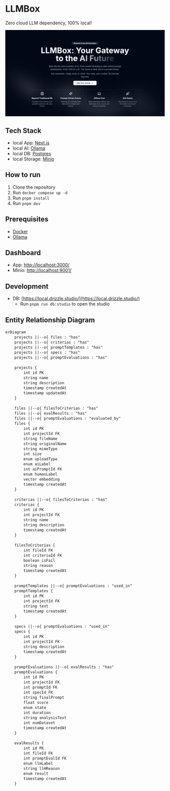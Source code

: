 # LLMBox

Zero cloud LLM dependency, 100% local!

![hero](./public/hero.png)

## Tech Stack

- local App: [Next.js](https://nextjs.org/)
- local AI: [Ollama](https://ollama.com/)
- local DB: [Postgres](https://www.postgresql.org/)
- local Storage: [Minio](https://min.io/)

## How to run

1. Clone the repository
2. Run `docker compose up -d`
3. Run `pnpm install`
4. Run `pnpm dev`

## Prerequisites

- [Docker](https://www.docker.com/)
- [Ollama](https://ollama.com/)

## Dashboard

- App: [http://localhost:3000/](http://localhost:3000/)
- Minio: [http://localhost:9001/](http://localhost:9001/)

## Development

- DB: [https://local.drizzle.studio/](https://local.drizzle.studio/)
  - Run `pnpm run db:studio` to open the studio

## Entity Relationship Diagram

```mermaid
erDiagram
    projects ||--o{ files : "has"
    projects ||--o{ criterias : "has"
    projects ||--o{ promptTemplates : "has"
    projects ||--o{ specs : "has"
    projects ||--o{ promptEvaluations : "has"

    projects {
        int id PK
        string name
        string description
        timestamp createdAt
        timestamp updatedAt
    }

    files ||--o{ filesToCriterias : "has"
    files ||--o{ evalResults : "has"
    files ||--o{ promptEvaluations : "evaluated_by"
    files {
        int id PK
        int projectId FK
        string fileName
        string originalName
        string mimeType
        int size
        enum uploadType
        enum aiLabel
        int aiPromptId FK
        enum humanLabel
        vector embedding
        timestamp createdAt
    }

    criterias ||--o{ filesToCriterias : "has"
    criterias {
        int id PK
        int projectId FK
        string name
        string description
        timestamp createdAt
    }

    filesToCriterias {
        int fileId FK
        int criteriaId FK
        boolean isFail
        string reason
        timestamp createdAt
    }

    promptTemplates ||--o{ promptEvaluations : "used_in"
    promptTemplates {
        int id PK
        int projectId FK
        string text
        timestamp createdAt
    }

    specs ||--o{ promptEvaluations : "used_in"
    specs {
        int id PK
        int projectId FK
        string description
        timestamp createdAt
    }

    promptEvaluations ||--o{ evalResults : "has"
    promptEvaluations {
        int id PK
        int projectId FK
        int promptId FK
        int specId FK
        string finalPrompt
        float score
        enum state
        int duration
        string analysisText
        int numDataset
        timestamp createdAt
    }

    evalResults {
        int id PK
        int fileId FK
        int promptEvalId FK
        enum llmLabel
        string llmReason
        enum result
        timestamp createdAt
    }
```
